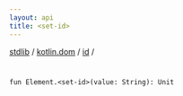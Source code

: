 ```yaml
---
layout: api
title: <set-id>
---
```

[stdlib](../../index.html) / [kotlin.dom](../index.html) / [id](index.html) / [<set-id>](_set-id_.html)

# <set-id>

```
fun Element.<set-id>(value: String): Unit
```
